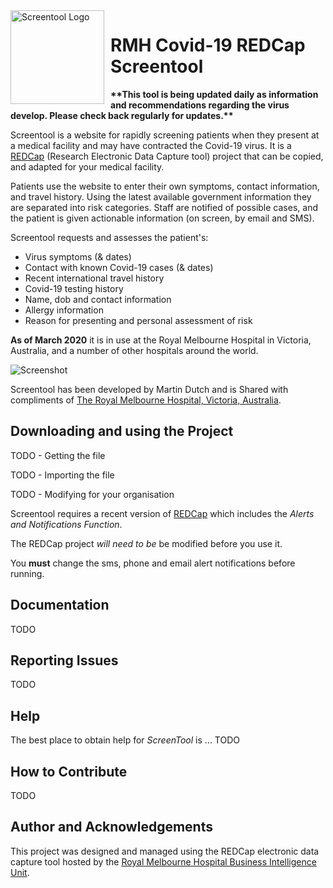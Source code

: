 <img width="150" height="150" align="left" style="float: left; margin: 0 10px 0 0;" alt="Screentool Logo" src="https://user-images.githubusercontent.com/62467480/77226293-519d0700-6bcb-11ea-985d-654e1dbe955f.png?sanitize=true">

# RMH Covid-19 REDCap Screentool

**\*\*This tool is being updated daily as information and recommendations regarding the virus develop. Please check back regularly for updates.\*\***


Screentool is a website for rapidly screening patients when they present at a medical facility and may have contracted the Covid-19 virus. It is a [REDCap](https://projectredcap.org/software/) (Research Electronic Data Capture tool) project that can be copied, and adapted for your medical facility.

Patients use the website to enter their own symptoms, contact information, and travel history. Using the latest available government information they are separated into risk categories. Staff are notified of possible cases, and the patient is given actionable information (on screen, by email and SMS).

Screentool requests and assesses the patient's:

- Virus symptoms (& dates)
- Contact with known Covid-19 cases (& dates)
- Recent international travel history
- Covid-19 testing history
- Name, dob and contact information
- Allergy information
- Reason for presenting and personal assessment of risk

**As of March 2020** it is in use at the Royal Melbourne Hospital in Victoria, Australia, and a number of other hospitals around the world.

![Screenshot](https://user-images.githubusercontent.com/62467480/77226182-6d53dd80-6bca-11ea-8757-e47d094f45f4.png)



Screentool has been developed by Martin Dutch and is Shared with compliments of [The Royal Melbourne Hospital, Victoria, Australia](https://www.thermh.org.au/).


## Downloading and using the Project

TODO - Getting the file

TODO - Importing the file

TODO - Modifying for your organisation

Screentool requires a recent version of [REDCap](https://projectredcap.org/software/) which includes the *Alerts and Notifications Function*.

The REDCap project *will need to be* be modified before you use it.

You **must** change the sms, phone and email alert notifications before running.


## Documentation

TODO

## Reporting Issues

TODO

## Help

The best place to obtain help for *ScreenTool* is ... TODO 

## How to Contribute

TODO

## Author and Acknowledgements

This project was designed and managed using the REDCap electronic data capture tool
hosted by the [Royal Melbourne Hospital Business Intelligence Unit](https://www.thermh.org.au/).

